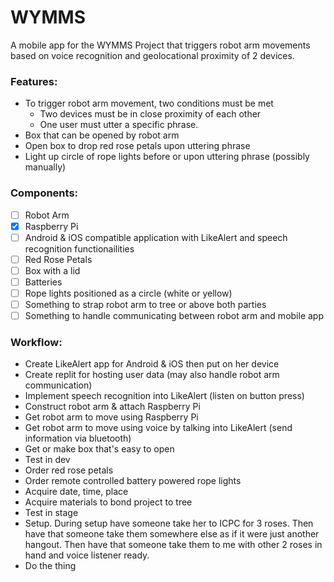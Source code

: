 # WYMMS

A mobile app for the WYMMS Project that triggers robot arm movements based on voice recognition and geolocational proximity of 2 devices.

### Features:
* To trigger robot arm movement, two conditions must be met
  * Two devices must be in close proximity of each other
  * One user must utter a specific phrase.
* Box that can be opened by robot arm
* Open box to drop red rose petals upon uttering phrase
* Light up circle of rope lights before or upon uttering phrase (possibly manually)

### Components:
- [ ] Robot Arm
- [x] Raspberry Pi
- [ ] Android & iOS compatible application with LikeAlert and speech recognition functionailities
- [ ] Red Rose Petals
- [ ] Box with a lid
- [ ] Batteries
- [ ] Rope lights positioned as a circle (white or yellow)
- [ ] Something to strap robot arm to tree or above both parties
- [ ] Something to handle communicating between robot arm and mobile app

### Workflow:
* Create LikeAlert app for Android & iOS then put on her device
* Create replit for hosting user data (may also handle robot arm communication)
* Implement speech recognition into LikeAlert (listen on button press)
* Construct robot arm & attach Raspberry Pi
* Get robot arm to move using Raspberry Pi
* Get robot arm to move using voice by talking into LikeAlert (send information via bluetooth)
* Get or make box that's easy to open
* Test in dev
* Order red rose petals
* Order remote controlled battery powered rope lights
* Acquire date, time, place
* Acquire materials to bond project to tree
* Test in stage
* Setup. During setup have someone take her to ICPC for 3 roses.
  Then have that someone take them somewhere else as if it were just another hangout.
  Then have that someone take them to me with other 2 roses in hand and voice listener ready.
* Do the thing
